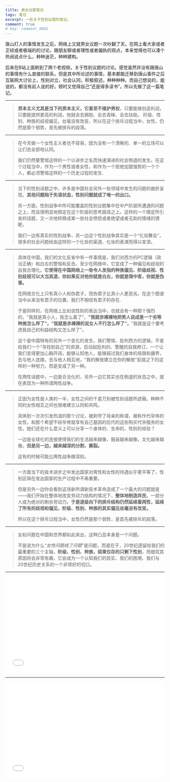 ```yaml
---
title: 男女议题笔记
tags: 笔记
excerpt: 一些关于性别议题的笔记。
comment: true
# key: comment_0002
---
```


<!-- <iframe src="//player.bilibili.com/player.html?aid=461751216&bvid=BV1iL411H7NB&cid=374103532&page=1" frameborder="no" scrolling="no" width="95%" height="600"> </iframe> -->

<!-- <iframe src="//player.bilibili.com/player.html?aid=461751216&bvid=BV1iL411H7NB&cid=374103532&page=1" frameborder="no" scrolling="no" width="95%" > </iframe> -->

<!-- Reference https://www.bilibili.com/read/cv6775208/  -->


唐山打人的事情发生之后，网络上又就男女议题一次吵翻了天。在网上看大家或者正经或者极端的的讨论，跟朋友聊或者理性或者偏执的观点，本来觉得也可以凑个热闹说点什么，种种迷茫，种种建构。

后来在B站上面刷到了两个老视频，关于性别议题的讨论。感觉虽然并没有跟唐山的事情有什么直接的联系，但是其中所论述的事情，基本都能迁移到唐山事件之后互联网大讨论上，性别对立，社会认同，积极叙述，种种种种。而自己想说的，能说的，都没有前人说的好。顿时又觉得自己“还是得多读书”。所以先做了这一篇笔记。

---

> **资本主义尤其是当下的资本主义，它甚至不维护男权**，只要能够创造利润，只要能提供更高的利润，他就会去拥抱、会去青睐、会去扶助。
> 阶级、性别、种族的歧视偏见，丝毫没有改变，所以在这个排斥过程当中，女性，仍然是那个弱势，首先被排斥的段落。

---
> 在今天做一个女性主义者也不容易，因为没有一个清晰的、单一的立场可以让们去全部地认同。
> 
> 我们仍然要警惕这样的一个以进步之名而快速演进的社会倒退的发生。在这个过程当中，作为一个男性或者女性，和作为一个拒绝加盟强势的一个个人，都必须警惕这样的一个历史过程的发生.

---
> 当下的性别话题之中，许多是中国社会另外一些领域中发生的问题的曲折呈现。**其他问题陷于失语状态，性别问题就成了唯一的出口。**     
> 
> 另一方面，性别战争中所可能覆盖的性别议题集中在中产阶层所遭遇的问题之上，而且很明显地限定在这个阶层的思考路径之上。这样的一个限定所引发的话题，又一次地转移成某一些社会愤怒或者绝望或者无助的情绪的镖靶。
> 
> 我们一边有真实的性别战争，另一边这个性别战争其实是一个“化妆舞会”，很多的社会问题经由这样的一个化妆的渠道、化妆的表演而得以宣泄。

---
> 具体在中国，我们的文化反省中有一件事情是，我们对西方的PC逻辑（政治正确）和白左的警惕和反击。至少在网络中，它变成了一种偏见和歧视的自我合理化。**它使得在中国网络上一些令人发指的种族偏见、阶级歧视、性别歧视可以大当其道，你如果反对他你就是白左，你就是理中客，你就是伪善。**  
> 
> 在网络文化上只有真小人和伪君子，而伪君子比真小人更恶劣。在这个图谱当中从来没有君子的位置，我们不相信有君子的存在.   
> 
> 于是同样的，在网络上比如说性别的表达当中，也就会有一种那个强烈的，“我就是真小人，我怎么着了”，**“我就赤裸裸地把男人说成是一个劣等种族怎么样了”，“我就是赤裸裸的说女人不行怎么样了”，**“我就是这个要考虑我自己的利益结构又怎么样了”。
>   
> 这个是中国特有的另外一个变化的发生，我们警惕、批判西方的逻辑，不是给我们一个“寻找到自己”的资源，启动起批判的、警醒的自我修订，一个让我们变得更加心胸开阔，能够认知他人，能够超过我们身体的局限和疆界，去与他人连接，去与他人相互地，“我的解放建立在你的解放”前提之下的这样的一种努力，而是变成了另一种。  
>  
> 在两性话题中，一边是合法化的，另外一边它其实也在倒退的状态之中，就在表现为一种所谓两性战争。 

---
> 正因为女性是人类的一半，女性之间的千差万别被性别话题所遮蔽。种种不同的女性相互之间也很难建立认同和共鸣。
> 
> 具体到一次次引发热浪的那个讨论，被剥夺了母亲的称谓，被称作代孕体的女性，和那个希望不经孕育就享有自己基因的后代的这些购买代孕服务的女性，她们还在什么意义上可以分享一个身体的、生命的、性别的经验？
> 
> 一边是全球化的连接使得我们的生活越来越像，服装越来越像，文化越来越像。**但是另一边，越来越深的分割、撕裂。**
> 
> 这有的时候可能比两性战争跟深刻。


---
> 一方面当下的技术进步之中发达国家对男性和女性的待遇似乎更平等了，性别区隔在发达国家的生产过程中不再重要。   
> 
> 但是另外一边你会看到这场新所谓新技术革命造成了一个最大的问题就是——我们开始在整体地改变劳动力结构的情况下，**整体地制造弃民**，一部分人成为绝对的剩余劳动力。**于是逐级向下的排斥结构仍然延续着两性，延续了所有的歧视和偏见，阶级、性别、种族的其实偏见丝毫没有改变。**     
>  
> 所以在这个排斥过程当中，女性仍然是那个弱势，是首先被排斥的段落。

 ---
> 女权问题在中国和世界都如此突出，这种凸显本身是一个问题。 
>   
> 不是说为什么“*女性问题成了问题*”是问题，而是在于，20世纪遗留给我们的最重要的三个主轴，**阶级、性别、种族，硕果仅存的只剩下性别**，而细究其原因将会非常有趣，它会成为一个认知我们的现实、我们的困境、我们与20世纪历史关系的一个非常好的切口。    


---

<div style="position: relative; padding: 30% 45%;">

<iframe style="position: absolute; width: 100%; height: 100%; left: 0; top: 0;" src="//player.bilibili.com/player.html?aid=461751216&bvid=BV1iL411H7NB&cid=374103532&page=1&as_wide=1&high_quality=1&danmaku=0" frameborder="no" scrolling="no">

</iframe>
</div> 

---

<div style="position: relative; padding: 30% 45%;">

<iframe style="position: absolute; width: 100%; height: 100%; left: 0; top: 0;" src="//player.bilibili.com/player.html?aid=759412207&bvid=BV1a64y167Hm&cid=377836278&page=1&as_wide=1&high_quality=1&danmaku=0" frameborder="no" scrolling="no">

</iframe>
</div> 

